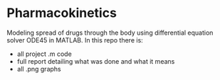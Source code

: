 # Pharmacokinetics
Modeling spread of drugs through the body using differential equation solver ODE45 in MATLAB. In this repo there is:
- all project .m code
- full report detailing what was done and what it means
- all .png graphs

